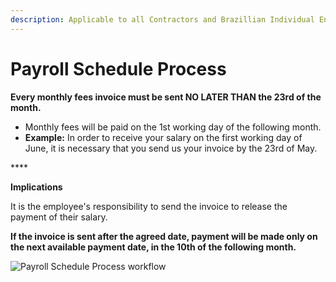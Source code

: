 ```yaml
---
description: Applicable to all Contractors and Brazillian Individual Entities
---
```


# Payroll Schedule Process

**Every monthly fees invoice must be sent NO LATER THAN the 23rd of the month.**

* Monthly fees will be paid on the 1st working day of the following month.
* **Example:** In order to receive your salary on the first working day of June, it is necessary that you send us your invoice by the 23rd of May.

\*\*\*\*

**Implications**  


It is the employee's responsibility to send the invoice to release the payment of their salary.  


**If the invoice is sent after the agreed date, payment will be made only on the next available payment date, in the 10th of the following month.**

  


![Payroll Schedule Process workflow](https://lh6.googleusercontent.com/mm22k57m2-bcwUdsFHDbGoyMrobyaNAGZ1xBPEo8bTpzUKFK1uDc6viH-piWQ9t7YM26KCrRxdfvlkfIJpXzSSXvZqWSqc3nEYRY-uPDBvzPEAkd4T8cwGXdNl2I941aVZblPXGGk5o)

